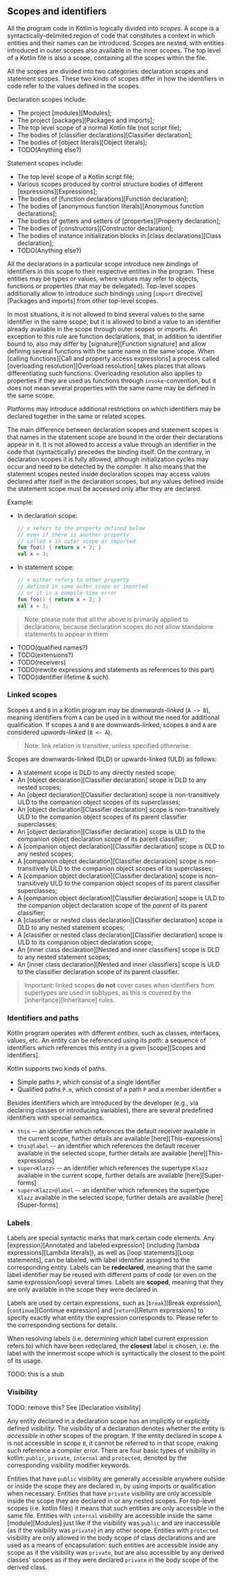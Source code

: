 ## Scopes and identifiers

All the program code in Kotlin is logically divided into _scopes_. 
A scope is a syntactically-delimited region of code that constitutes a context in which entities and their names can be introduced. 
Scopes are nested, with entities introduced in outer scopes also available in the inner scopes. 
The top level of a Kotlin file is also a scope, containing all the scopes within the file.

All the scopes are divided into two categories: declaration scopes and statement scopes. 
These two kinds of scopes differ in how the identifiers in code refer to the values defined in the scopes.

Declaration scopes include:

- The project [modules][Modules];
- The project [packages][Packages and imports];
- The top level scope of a normal Kotlin file (not script file);
- The bodies of [classifier declarations][Classifier declaration];
- The bodies of [object literals][Object literals];
- TODO(Anything else?)

Statement scopes include:

- The top level scope of a Kotlin script file;
- Various scopes produced by control structure bodies of different [expressions][Expressions];
- The bodies of [function declarations][Function declaration];
- The bodies of [anonymous function literals][Anonymous function declarations];
- The bodies of getters and setters of [properties][Property declaration];
- The bodies of [constructors][Constructor declaration];
- The bodies of instance initialization blocks in [class declarations][Class declaration];
- TODO(Anything else?)

All the declarations in a particular scope introduce new _bindings_ of identifiers in this scope to their respective entities in the program. 
These entities may be types or values, where values may refer to objects, functions or properties (that may be delegated). 
Top-level scopes additionally allow to introduce such bindings using [`import` directive][Packages and imports] from other top-level scopes.

In most situations, it is not allowed to bind several values to the same identifier in the same scope, but it is allowed to bind a value to an identifier already available in the scope through outer scopes or imports. 
An exception to this rule are function declarations, that, in addition to identifier bound to, also may differ by [signature][Function signature] and allow defining several functions with the same name in the same scope. 
When [calling functions][Call and property access expressions] a process called [overloading resolution][Overload resolution] takes places that allows differentiating such functions. 
Overloading resolution also applies to properties if they are used as functions through `invoke`-convention, but it does not mean several properties with the same name may be defined in the same scope.

Platforms may introduce additional restrictions on which identifiers may be declared together in the same or related scopes.

The main difference between declaration scopes and statement scopes is that names in the statement scope are bound in the order their declarations appear in it. 
It is not allowed to access a value through an identifier in the code that (syntactically) precedes the binding itself. 
On the contrary, in declaration scopes it is fully allowed, although initialization cycles may occur and need to be detected by the compiler. 
It also means that the statement scopes nested inside declaration scopes may access values declared after itself in the declaration scopes, but any values defined inside the statement scope must be accessed only after they are declared.

Example:

- In declaration scope:
  ```kotlin
  // x refers to the property defined below 
  // even if there is another property
  // called x in outer scope or imported
  fun foo() { return x + 2; } 
  val x = 3; 
  ```
- In statement scope:
  ```kotlin
  // x either refers to other property 
  // defined in some outer scope or imported
  // or it is a compile-time error
  fun foo() { return x + 2; } 
  val x = 3; 
  ```

> Note: please note that all the above is primarily applied to declarations, because declaration scopes do not allow standalone statements to appear in them

- TODO(qualified names?)
- TODO(extensions?)
- TODO(receivers)
- TODO(rewrite expressions and statements as references to this part)
- TODO(identifier lifetime & such)

### Linked scopes

Scopes `A` and `B` in a Kotlin program may be *downwards-linked* (`A ~> B`), meaning identifiers from `A` can be used in `B` without the need for additional qualification.
If scopes `A` and `B` are downwards-linked, scopes `B` and `A` are considered *upwards-linked* (`B <~ A`).

> Note: link relation is transitive, unless specified otherwise.

Scopes are downwards-linked (DLD) or upwards-linked (ULD) as follows:

- A statement scope is DLD to any directly nested scope;
- An [object declaration][Classifier declaration] scope is DLD to any nested scopes;
- An [object declaration][Classifier declaration] scope is non-transitively ULD to the companion object scopes of its superclasses;
- An [object declaration][Classifier declaration] scope is non-transitively ULD to the companion object scopes of its parent classifier superclasses;
- An [object declaration][Classifier declaration] scope is ULD to the companion object declaration scope of its parent classifier;
- A [companion object declaration][Classifier declaration] scope is DLD to any nested scopes;
- A [companion object declaration][Classifier declaration] scope is non-transitively ULD to the companion object scopes of its superclasses;
- A [companion object declaration][Classifier declaration] scope is non-transitively ULD to the companion object scopes of its parent classifier superclasses;
- A [companion object declaration][Classifier declaration] scope is ULD to the companion object declaration scope of the *parent* of its parent classifier;
- A [classifier or nested class declaration][Classifier declaration] scope is DLD to any nested statement scopes;
- A [classifier or nested class declaration][Classifier declaration] scope is ULD to its companion object declaration scope;
- An [inner class declaration][Nested and inner classifiers] scope is DLD to any nested statement scopes;
- An [inner class declaration][Nested and inner classifiers] scope is ULD to the classifier declaration scope of its parent classifier.

> Important: linked scopes **do not** cover cases when identifiers from supertypes are used in subtypes, as this is covered by the [inheritance][Inheritance] rules.

### Identifiers and paths

Kotlin program operates with different *entities*, such as classes, interfaces, values, etc.
An entity can be referenced using its *path*: a sequence of identifiers which references this entity in a given [scope][Scopes and identifiers].

Kotlin supports two kinds of paths.

* Simple paths `P`, which consist of a single identifier
* Qualified paths `P.m`, which consist of a path `P` and a member identifier `m`

Besides identifiers which are introduced by the developer (e.g., via declaring classes or introducing variables), there are several predefined identifiers with special semantics.

* `this` -- an identifier which references the default receiver available in the current scope, further details are available [here][This-expressions]
* `this@label` -- an identifier which references the default receiver available in the selected scope, further details are available [here][This-expressions]
* `super<Klazz>` -- an identifier which references the supertype `Klazz` available in the current scope, further details are available [here][Super-forms]
* `super<Klazz>@label` -- an identifier which references the supertype `Klazz` available in the selected scope, further details are available [here][Super-forms]

### Labels

Labels are special syntactic marks that mark certain code elements.
Any [expression][Annotated and labeled expression] (including [lambda expressions][Lambda literals]), as well as [loop statements][Loop statements], can be labeled, with label identifier assigned to the corresponding entity.
Labels can be **redeclared**, meaning that the same label identifier may be reused with different parts of code (or even on the same expression/loop) several times.
Labels are **scoped**, meaning that they are only available in the scope they were declared in.

Labels are used by certain expressions, such as [`break`][Break expression], [`continue`][Continue expression] and
[`return`][Return expressions] to specify exactly what entity the expression corresponds to.
Please refer to the corresponding sections for details.

When resolving labels (i.e. determining which label current expression refers to) which have been redeclared, the **closest** label is chosen, i.e. the label with the innermost scope which is syntactically the closest to the point of its usage.

TODO: this is a stub

### Visibility

TODO: remove this? See [Declaration visibility]

Any entity declared in a declaration scope has an implicitly or explicitly defined *visibility*.
The visibility of a declaration denotes whether the entity is *accessible* in other scopes of the program.
If the entity declared in scope `A` is not accessible in scope `B`, it cannot be referred to in that scope, making such reference a compiler error.
There are four basic types of visibility in kotlin: `public`, `private`, `internal` and `protected`, denoted by the corresponding visibility modifier keywords.

Entities that have `public` visibility are generally accessible anywhere outside or inside the scope they are declared in, by using imports or qualification when necessary.
Entities that have `private` visibility are only accessible inside the scope they are declared in or any nested scopes. 
For top-level scopes (i.e. kotlin files) it means that such entities are only accessible in the same file.
Entities with `internal` visibility are accessible inside the same [module][Modules] just like if the visibility was `public` and are inaccessible (as if the visibility was `private`) in any other scope.
Entities with `protected` visibility are only allowed in the body scope of class declarations and are used as a means of encapsulation: such entities are accessible inside any scope as if the visibility was `private`, but are also accessible by any derived classes' scopes as if they were declared `private` in the body scope of the derived class.
